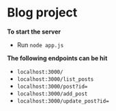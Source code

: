 # Blog project

**To start the server**
  - Run `node app.js`

**The following endpoints can be hit**
  - `localhost:3000/`
  - `localhost:3000/list_posts`
  - `localhost:3000/post?id=`
  - `localhost:3000/add_post`
  - `localhost:3000/update_post?id=`
